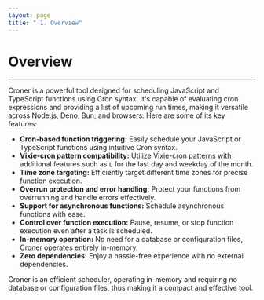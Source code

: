 ```yaml
---
layout: page
title: " 1. Overview"
---
```


# Overview

---

Croner is a powerful tool designed for scheduling JavaScript and TypeScript functions using Cron syntax. It's capable of evaluating cron expressions and providing a list of upcoming run times, making it versatile across Node.js, Deno, Bun, and browsers. Here are some of its key features:

- **Cron-based function triggering:** Easily schedule your JavaScript or TypeScript functions using intuitive Cron syntax.
- **Vixie-cron pattern compatibility:** Utilize Vixie-cron patterns with additional features such as `L` for the last day and weekday of the month.
- **Time zone targeting:** Efficiently target different time zones for precise function execution.
- **Overrun protection and error handling:** Protect your functions from overrunning and handle errors effectively.
- **Support for asynchronous functions:** Schedule asynchronous functions with ease.
- **Control over function execution:** Pause, resume, or stop function execution even after a task is scheduled.
- **In-memory operation:** No need for a database or configuration files, Croner operates entirely in-memory.
- **Zero dependencies:** Enjoy a hassle-free experience with no external dependencies.

Croner is an efficient scheduler, operating in-memory and requiring no database or configuration files, thus making it a compact and effective tool.

